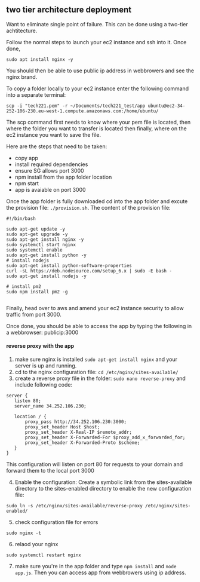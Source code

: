 ## two tier architecture deployment

Want to eliminate single point of failure. This can be done using a two-tier achtitecture.

Follow the normal steps to launch your ec2 instance and ssh into it. Once done,

```sudo apt install nginx -y```

You should then be able to use public ip address in webbrowers and see the nginx brand.

To copy a folder locally to your ec2 instance enter the following command into a separate terminal:

``` scp -i "tech221.pem" -r ~/Documents/tech221_test/app ubuntu@ec2-34-252-106-230.eu-west-1.compute.amazonaws.com:/home/ubuntu/  ```

The scp command first needs to know where your pem file is located, then where the folder you want to transfer is located then finally, where on the ec2 instance you want to save the file.

Here are the steps that need to be taken:

- copy app
- install required dependencies
- ensure SG allows port 3000
- npm install from the app folder location
- npm start
- app is avaiable on port 3000

Once the app folder is fully downloaded cd into the app folder and excute the provision file: ```./provision.sh```. The content of the provision file:
```
#!/bin/bash

sudo apt-get update -y
sudo apt-get upgrade -y
sudo apt-get install nginx -y
sudo systemctl start nginx
sudo systemctl enable
sudo apt-get install python -y
# install nodejs
sudo apt-get install python-software-properties
curl -sL https://deb.nodesource.com/setup_6.x | sudo -E bash -
sudo apt-get install nodejs -y

# install pm2
sudo npm install pm2 -g


```
Finally, head over to aws and amend your ec2 instance security to allow traffic from port 3000.

Once done, you should be able to access the app by typing the following in a webbrowser: publicip:3000

#### reverse proxy with the app

 1. make sure nginx is installed ```sudo apt-get install nginx``` and your server is up and running.
 2. cd to the nginx configuration file: ```cd /etc/nginx/sites-available/```
 3. create a reverse proxy file in the folder: ```sudo nano reverse-proxy``` and include following code:
 ```
 server {
    listen 80;
    server_name 34.252.106.230;

    location / {
        proxy_pass http://34.252.106.230:3000;
        proxy_set_header Host $host;
        proxy_set_header X-Real-IP $remote_addr;
        proxy_set_header X-Forwarded-For $proxy_add_x_forwarded_for;
        proxy_set_header X-Forwarded-Proto $scheme;
    }
}
```
This configuration will listen on port 80 for requests to your domain and forward them to the local port 3000

4. Enable the configuration: Create a symbolic link from the sites-available directory to the sites-enabled directory to enable the new configuration file:
```
sudo ln -s /etc/nginx/sites-available/reverse-proxy /etc/nginx/sites-enabled/
```

5. check configuration file for errors

```
sudo nginx -t
```
6. relaod your nginx

```
sudo systemctl restart nginx

```
7. make sure you're in the app folder and type ```npm install``` and ```node app.js```.  Then you can access app from webbrowers using ip address.



